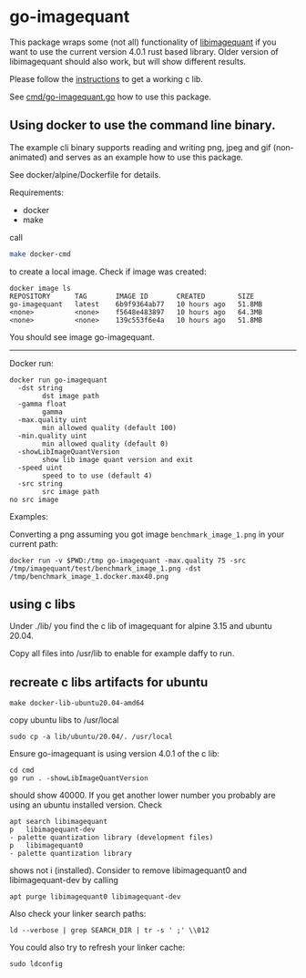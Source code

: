 # go-imagequant

This package wraps some (not all) functionality of
[libimagequant](https://pngquant.org/lib/) if you want to use the current version 4.0.1 rust based library.
Older version of libimagequant should also work, but will show different results.

Please follow the [instructions](https://github.com/ImageOptim/libimagequant/tree/main/imagequant-sys) to get a working
c lib.

See [cmd/go-imagequant.go](cmd/go-imagequant.go) how to use this package.

## Using docker to use the command line binary.

The example cli binary supports reading and writing png, jpeg and gif (non-animated) and serves as an example how to use this package.

See docker/alpine/Dockerfile for details.

Requirements:

- docker
- make

call

```bash
make docker-cmd
```

to create a local image. Check if image was created:

```
docker image ls
REPOSITORY      TAG       IMAGE ID       CREATED        SIZE
go-imagequant   latest    6b9f9364ab77   10 hours ago   51.8MB
<none>          <none>    f5648e483897   10 hours ago   64.3MB
<none>          <none>    139c553f6e4a   10 hours ago   51.8MB
```

You should see image go-imagequant.

---

Docker run:

```
docker run go-imagequant
  -dst string
        dst image path
  -gamma float
        gamma
  -max.quality uint
        min allowed quality (default 100)
  -min.quality uint
        min allowed quality (default 0)
  -showLibImageQuantVersion
        show lib image quant version and exit
  -speed uint
        speed to to use (default 4)
  -src string
        src image path
no src image

```

Examples:

Converting a png assuming you got image `benchmark_image_1.png` in your current path:

```
docker run -v $PWD:/tmp go-imagequant -max.quality 75 -src /tmp/imagequant/test/benchmark_image_1.png -dst /tmp/benchmark_image_1.docker.max40.png
```

## using c libs

Under ./lib/ you find the c lib of imagequant for alpine 3.15 and ubuntu 20.04.

Copy all files into /usr/lib to enable for example daffy to run.

## recreate c libs artifacts for ubuntu

`make docker-lib-ubuntu20.04-amd64`

copy ubuntu libs to /usr/local

```
sudo cp -a lib/ubuntu/20.04/. /usr/local
```

Ensure go-imagequant is using version 4.0.1 of the c lib:

```
cd cmd
go run . -showLibImageQuantVersion
```

should show 40000. If you get another lower number you probably are using an ubuntu installed version.
Check

```
apt search libimagequant
p   libimagequant-dev                                                               - palette quantization library (development files)
p   libimagequant0                                                                  - palette quantization library
```

shows not i (installed).
Consider to remove libimagequant0 and libimagequant-dev by calling

```
apt purge libimagequant0 libimagequant-dev
```

Also check your linker search paths:

```
ld --verbose | grep SEARCH_DIR | tr -s ' ;' \\012
```

You could also try to refresh your linker cache:

```
sudo ldconfig
```
